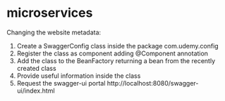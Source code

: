 # microservices

Changing the website metadata:

1. Create a SwaggerConfig class inside the package com.udemy.config
2. Register the class as component adding @Component annotation
3. Add the class to the BeanFactory returning a bean from the recently created class
4. Provide useful information inside the class
5. Request the swagger-ui portal http://localhost:8080/swagger-ui/index.html


